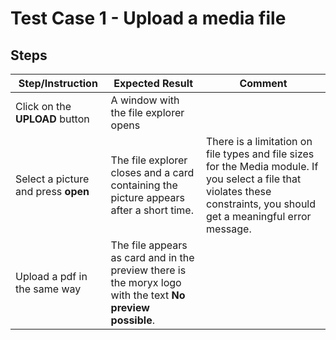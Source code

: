 # Test Case 1 - Upload a media file

## Steps

| Step/Instruction | Expected Result | Comment |
|------------------|-----------------|---------|
| Click on the **UPLOAD** button | A window with the file explorer opens | |
| Select a picture and press **open** | The file explorer closes and a card containing the picture appears after a short time. | There is a limitation on file types and file sizes for the Media module. If you select a file that violates these constraints, you should get a meaningful error message. |
| Upload a pdf in the same way | The file appears as card and in the preview there is the moryx logo with the text **No preview possible**. | |